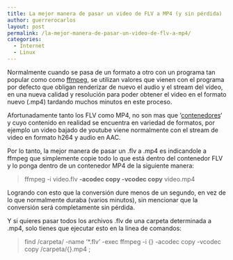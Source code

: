 ```yaml
---
title: La mejor manera de pasar un video de FLV a MP4 (y sin pérdida)
author: guerrerocarlos
layout: post
permalink: /la-mejor-manera-de-pasar-un-video-de-flv-a-mp4/
categories:
  - Internet
  - Linux
---
```

Normalmente cuando se pasa de un formato a otro con un programa tan popular como como [ffmpeg][1], se utilizan valores que vienen con el programa por defecto que obligan renderizar de nuevo el audio y el stream del vídeo, en una nueva calidad y resolución para poder obtener el video en el formato nuevo (.mp4) tardando muchos minutos en este proceso.

Afortunadamente tanto los FLV como MP4, no son mas que &#8216;[contenedores][2]&#8216; y cuyo contenido en realidad se encuentra en variedad de formatos, por ejemplo un video bajado de youtube viene normalmente con el stream de video en formato h264 y audio en AAC.

Por lo tanto, la mejor manera de pasar un .flv a .mp4 es indicandole a ffmpeg que simplemente copie todo lo que está dentro del contenedor FLV y lo ponga dentro de un contenedor MP4 de la siguiente manera:

> ffmpeg -i video.flv **-acodec copy -vcodec copy** video.mp4

Logrando con esto que la conversión dure menos de un segundo, en vez de lo que normalmente duraba (varios minutos), sin mencionar que la conversión será completamente sin pérdida.

Y si quieres pasar todos los archivos .flv de una carpeta determinada a .mp4, solo tienes que ejecutar esto en la linea de comandos:

> find /carpeta/ -name &#8216;*.flv&#8217; -exec ffmpeg -i {} -acodec copy -vcodec copy /carpeta/{}.mp4 \;

 [1]: http://ffmpeg.org/
 [2]: http://es.wikipedia.org/wiki/Formato_contenedor